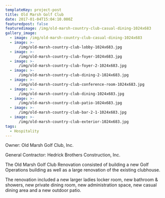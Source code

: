 ```yaml
---
templateKey: project-post
title: Old Marsh Golf Club
date: 2017-01-04T15:04:10.000Z
featuredpost: false
featuredimage: /img/old-marsh-country-club-casual-dining-1024x683
gallery_image:
  - image: /img/old-marsh-country-club-casual-dining-1024x683
  - image: >-
      /img/old-marsh-country-club-lobby-1024x683.jpg
  - image: >-
      /img/old-marsh-country-club-foyer-1024x683.jpg
  - image: >-
      /img/old-marsh-country-club-foyer-2-1024x683.jpg
  - image: >-
      /img/old-marsh-country-club-dining-2-1024x683.jpg
  - image: >-
      /img/old-marsh-country-club-conference-room-1024x683.jpg
  - image: >-
      /img/old-marsh-country-club-dining-1024x683.jpg
  - image: >-
      /img/old-marsh-country-club-patio-1024x683.jpg
  - image: >-
      /img/old-marsh-country-club-bar-2-1-1024x683.jpg
  - image: >-
      /img/old-marsh-country-club-exterior-1024x683.jpg
tags:
  - Hospitality
---
```

Owner: Old Marsh Golf Club, Inc.

General Contractor: Hedrick Brothers Construction, Inc.

The Old Marsh Golf Club Renovation consisted of building a new Golf Operations building as well as a large renovation of the existing clubhouse.

The renovation included a new larger ladies locker room, new bathroom & showers, new private dining room, new administration space, new casual dining area and a new outdoor patio.
